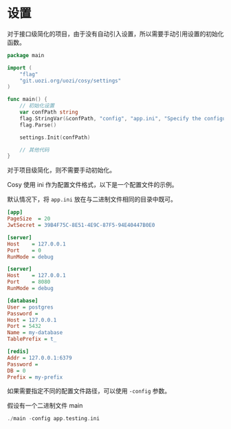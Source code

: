 # 设置

对于接口级简化的项目，由于没有自动引入设置，所以需要手动引用设置的初始化函数。

```go
package main

import (
	"flag"
	"git.uozi.org/uozi/cosy/settings"
)

func main() {
	// 初始化设置
	var confPath string
	flag.StringVar(&confPath, "config", "app.ini", "Specify the configuration file")
	flag.Parse()

	settings.Init(confPath)

    // 其他代码
}
```

对于项目级简化，则不需要手动初始化。

Cosy 使用 ini 作为配置文件格式，以下是一个配置文件的示例。

默认情况下，将 `app.ini` 放在与二进制文件相同的目录中既可。

```ini
[app]
PageSize  = 20
JwtSecret = 39B4F75C-8E51-4E9C-87F5-94E40447B0E0

[server]
Host    = 127.0.0.1
Port    = 0
RunMode = debug

[server]
Host    = 127.0.0.1
Port    = 8080
RunMode = debug

[database]
User = postgres
Password =
Host = 127.0.0.1
Port = 5432
Name = my-database
TablePrefix = t_

[redis]
Addr = 127.0.0.1:6379
Password =
DB = 0
Prefix = my-prefix
```

如果需要指定不同的配置文件路径，可以使用 `-config` 参数。

假设有一个二进制文件 main

```go
./main -config app.testing.ini
```